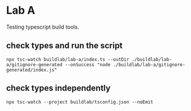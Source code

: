 Lab A
======

Testing typescript build tools.

## check types and run the script

```
npx tsc-watch buildlab/lab-a/index.ts --outDir ./buildlab/lab-a/gitignore-generated --onSuccess "node ./buildlab/lab-a/gitignore-generated/index.js"
```

## check types independently

```
npx tsc-watch --project buildlab/tsconfig.json --noEmit
```
